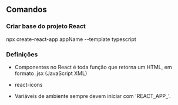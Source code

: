## Comandos

### Criar base do projeto React

npx create-react-app appName --template typescript

### Definições

- Componentes no React é toda função que retorna um HTML, em formato .jsx (JavaScript XML)

- react-icons

- Variáveis de ambiente sempre devem iniciar com 'REACT_APP_'.